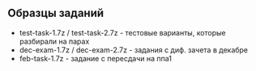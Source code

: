 ## Образцы заданий
- test-task-1.7z / test-task-2.7z - тестовые варианты, которые разбирали на парах
- dec-exam-1.7z / dec-exam-2.7z - задания с диф. зачета в декабре
- feb-task-1.7z - задание с пересдачи на ппа1